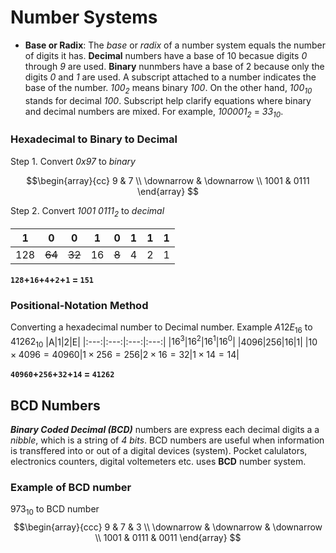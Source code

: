 # Number Systems
- **Base or Radix**: The *base* or *radix* of a number system equals the number of digits it has. **Decimal** numbers have a base of 10 becasue digits *0* through *9* are used. **Binary** nunmbers have a base of 2 because only the digits *0* and *1* are used. A subscript attached to a number indicates the base of the number. *100<sub>2<sub>* means binary *100*. On the other hand, *100<sub>10</sub>* stands for decimal *100*. Subscript help clarify equations where binary and decimal numbers are mixed. For example, *100001<sub>2</sub>* = *33<sub>10</sub>*.

### Hexadecimal to Binary to Decimal
Step 1. Convert *0x97* to *binary*

$$\begin{array}{cc}
9 & 7 \\
\downarrow & \downarrow \\
1001 & 0111
\end{array}
$$

Step 2. Convert *1001 0111<sub>2<sub>* to *decimal*
 
|1|0|0|1|0|1|1|1|
|:---:|:---:|:---:|:---:|:---:|:---:|:---:|:---:|
|128|~~64~~|~~32~~|16|~~8~~|4|2|1|

**`128`+`16`+`4`+`2`+`1` = `151`**

### Positional-Notation Method
Converting a hexadecimal number to Decimal number. Example $A12E_{16}$ to $41262_{10}$
|A|1|2|E|
|:---:|:---:|:---:|:---:|
|$16^3$|$16^2$|$16^1$|$16^0$|
|4096|256|16|1|
|$10\times4096 = 40960$|$1\times256 = 256$|$2 \times 16 = 32$|$1 \times 14 = 14$|

**`40960`+`256`+`32`+`14` = `41262`**


## BCD Numbers
***Binary Coded Decimal (BCD)*** numbers are express each decimal digits a a *nibble*, which is a string of *4 bits*. BCD numbers are useful when information is transffered into or out of a digital devices (system). Pocket calulators, electronics counters, digital voltemeters etc. uses **BCD** number system.

### Example of BCD number
$973_{10}$ to BCD number
$$\begin{array}{ccc}
9 & 7 & 3 \\
\downarrow & \downarrow & \downarrow \\
1001 & 0111 & 0011
\end{array}
$$


